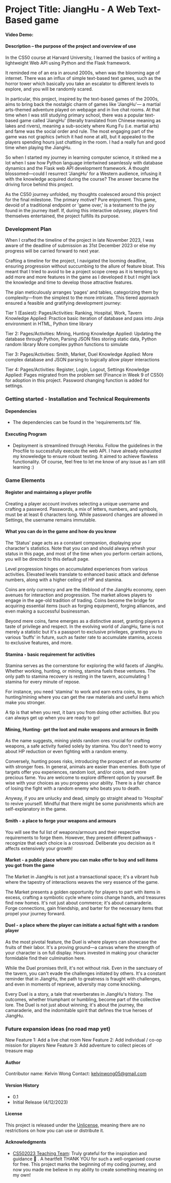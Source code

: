 # Project Title: JiangHu - A Web Text-Based game
#### Video Demo:  <URL HERE>

#### Description – the purpose of the project and overview of use
In the CS50 course at Harvard University, I learned the basics of writing a lightweight Web API using Python and the Flask framework. 

It reminded me of an era in around 2000s, when was the blooming age of internet. There was an influx of simple text-based text games, such as the horror tower which basically you take an escalator to different levels to explore, and you will be randomly scared.

In particular, this project, inspired by the text-based games of the 2000s, aims to bring back the nostalgic charm of games like 'JiangHu'— a martial arts-themed adventure played on webpage and in live chat rooms. At that time when I was still studying primary school, there was a popular text-based game called 'JiangHu' (literally translated from Chinese meaning as lakes and rivers), meaning a sub-society where Kung Fu (i.e. martial arts) and fame was the social order and rule. The most engaging part of the game was not graphics (which it had none at all), but it appealed to the players spending hours just chatting in the room. I had a really fun and good time when playing the JiangHu.

So when I started my journey in learning computer science, it striked me a lot when I saw how Python language intertwined seamlessly with database dynamics and the Flask web API development framework. A thought blossomed—could I resurrect 'JiangHu' for a Western audience, infusing it with the knowledge acquired during the course? The answer became the driving force behind this project.

As the CS50 journey unfolded, my thoughts coalesced around this project for the final milestone. The primary motive? Pure enjoyment. This game, devoid of a traditional endpoint or 'game over,' is a testament to the joy found in the journey itself. If, during this interactive odyssey, players find themselves entertained, the project fulfills its purpose.

### Development Plan
When I crafted the timeline of the project in late November 2023, I was aware of the deadline of submission as 31st December 2023 or else my progress will be carried forward to next year. 

Crafting a timeline for the project, I navigated the looming deadline, ensuring progression without succumbing to the allure of feature bloat. This meant that I tried to avoid to be a project scope creep as it is tempting to add more and more features in the game as I developed it but I might lack the knowledge and time to develop those attractive features.

The plan meticulously arranges 'pages' and tables, categorizing them by complexity—from the simplest to the more intricate. This tiered approach ensured a feasible and gratifying development journey:

Tier 1 (Easiest): 
Pages/Activities: Ranking, Hospital, Work, Tavern 
Knowledge Applied: Practice basic iteration of database and pass into Jinja environment in HTML, Python time library  

Tier 2: 
Pages/Activities: Mining, Hunting
Knowledge Applied: Updating the database through Python, Parsing JSON files storing static data, Python random library
More complex python functions to simulate

Tier 3: 
Pages/Activities: Smith, Market, Duel
Knowledge Applied: More complex database and JSON parsing to logically allow player interactions

Tier 4: 
Pages/Activities: Register, Login, Logout, Settings
Knowledge Applied: Pages migrated from the problem set (Finance in Week 9 of CS50) for adoption in this project. 
Password changing function is added for settings.

### Getting started - Installation and Technical Requirements 
#### Dependencies
* The dependencies can be found in the 'requirements.txt' file.

#### Executing Program
* Deployment is streamlined through Heroku. Follow the guidelines in the Procfile to successfully execute the web API. I have already exhausted my knoweledge to ensure robust testing. It aimed to achieve flawless functionality.
Of course, feel free to let me know of any issue as I am still learning :)

### Game Elements
#### Register and maintainng a player profile
Creating a player account involves selecting a unique username and crafting a password. Passwords, a mix of letters, numbers, and symbols, must be at least 6 characters long. While password changes are allowed in Settings, the username remains immutable.

#### What you can do in the game and how do you know
The 'Status' page acts as a constant companion, displaying your character's statistics. Note that you can and should always refresh your status in this page, and most of the time when you perform certain actions, you will be directed to this default page.

Level progression hinges on accumulated experiences from various activities. Elevated levels translate to enhanced basic attack and defense numbers, along with a higher ceiling of HP and stamina.

Coins are only currency and are the lifeblood of the JiangHu economy, open avenues for interaction and progression. The market allows players to engage in the age-old tradition of trading. Coins become the bridge for acquiring essential items (such as forging equipment), forging alliances, and even making a successful businessman.

Beyond mere coins, fame emerges as a distinctive asset, granting players a taste of privilege and respect. In the evolving world of JiangHu, fame is not merely a statistic but it's a passport to exclusive privileges, granting you to various 'buffs' in future, such as faster rate to accumulate stamina, access to exclusive features, and more.

#### Stamina - basic requirement for activities 

Stamina serves as the cornerstone for exploring the wild facets of JiangHu. Whether working, hunting, or mining, stamina fuels these ventures. The only path to stamina recovery is resting in the tavern, accumulating 1 stamina for every minute of repose.

For instance, you need 'stamina' to work and earn extra coins, to go hunting/mining where you can get the raw materials and useful items which make you stronger.

A tip is that when you rest, it bars you from doing other activities. But you can always get up when you are ready to go!

#### Mining, Hunting- get the loot and make weapons and armours in Smith

As the name suggests, mining yields random ores crucial for crafting weapons, a safe activity fueled solely by stamina. You don't need to worry about HP reduction or even fighting with a random enemy.

Conversely, hunting poses risks, introducing the prospect of an encounter with stronger foes. In general, animals are easier than enemies. Both type of targets offer you experiences, random loot, and/or coins, and more precious fame. You are welcome to explore different option by yourself. Be wise with your choices as you progress your ability. There is a fair chance of losing the fight with a random enemy who beats you to death. 

Anyway, if you are unlucky and dead, simply go straight ahead to 'Hospital' to revive yourself. Mindful that there might be some punishments which are self-explanatory in the game.

#### Smith - a place to forge your weapons and armours
You will see the ful list of weapons/armours and their respective requirements to forge them. However, they present different pathways - recognize that each choice is a crossroad. Deliberate you decision as it affects extensively your growth!

#### Market - a public place where you can make offer to buy and sell items you got from the game

The Market in JiangHu is not just a transactional space; it's a vibrant hub where the tapestry of interactions weaves the very essence of the game.

The Market presents a golden opportunity for players to part with items in excess, crafting a symbiotic cycle where coins change hands, and treasures find new homes. It's not just about commerce; it's about camaraderie. Forge connections, gain friendship, and barter for the necessary items that propel your journey forward.

#### Duel - a place where the player can initiate a actual fight with a random player
As the most pivotal feature, the Duel is where players can showcase the fruits of their labor. It's a proving ground—a canvas where the strength of your character is on full display. Hours invested in making your character formidable find their culmination here.

While the Duel promises thrill, it's not without risk. Even in the sanctuary of the tavern, you can't evade the challenges initiated by others. It's a constant reminder that in JiangHu, the path to greatness is fraught with challenges, and even in moments of reprieve, adversity may come knocking.

Every Duel is a story, a tale that reverberates in JiangHu's history. The outcomes, whether triumphant or humbling, become part of the collective lore. The Duel is not just about winning; it's about the journey, the camaraderie, and the indomitable spirit that defines the true heroes of JiangHu.

### Future expansion ideas (no road map yet)
New Feature 1: Add a live chat room
New Feature 2: Add individual / co-op mission for players
New Feature 3: Add adventure to collect pieces of treasure map

#### Author
Contributor name: Kelvin Wong 
Contact: kelvinwong05@gmail.com

#### Version History
* 0.1
* Initial Release (4/12/2023)

#### License
This project is released under the [Unlicense](https://unlicense.org/), meaning there are no restrictions on how you can use or distribute it.

#### Acknowledgments
* [CS502023 Teaching Team](https://cs50.harvard.edu/x/2023/): Truly grateful for the inspiration and guidance :gift_heart: . A heartfelt THANK YOU for such a well-organised course for free. 
This project marks the beginning of my coding journey, and now you made me believe in my ability to create something meaning on my own!
